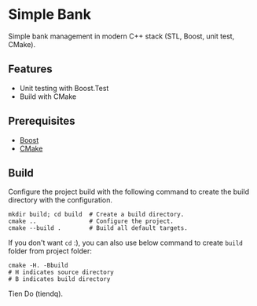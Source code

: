 Simple Bank
===========
Simple bank management in modern C++ stack (STL, Boost, unit test, CMake).

## Features
* Unit testing with Boost.Test
* Build with CMake

## Prerequisites
* [Boost](https://www.boost.org/)
* [CMake](https://cmake.org/)

## Build
Configure the project build with the following command to create the build directory with the configuration.

```
mkdir build; cd build  # Create a build directory.
cmake ..               # Configure the project.
cmake --build .        # Build all default targets.
```

If you don't want `cd` :), you can also use below command to create `build` folder from project folder:

```
cmake -H. -Bbuild
# H indicates source directory
# B indicates build directory
```

Tien Do (tiendq).
